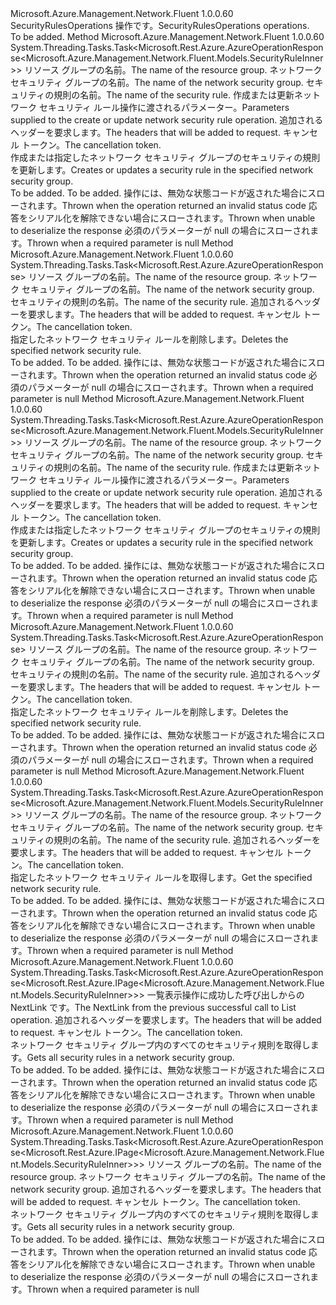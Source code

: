 <Type Name="ISecurityRulesOperations" FullName="Microsoft.Azure.Management.Network.Fluent.ISecurityRulesOperations">
  <TypeSignature Language="C#" Value="public interface ISecurityRulesOperations" />
  <TypeSignature Language="ILAsm" Value=".class public interface auto ansi abstract ISecurityRulesOperations" />
  <TypeSignature Language="DocId" Value="T:Microsoft.Azure.Management.Network.Fluent.ISecurityRulesOperations" />
  <TypeSignature Language="VB.NET" Value="Public Interface ISecurityRulesOperations" />
  <TypeSignature Language="F#" Value="type ISecurityRulesOperations = interface" />
  <AssemblyInfo>
    <AssemblyName>Microsoft.Azure.Management.Network.Fluent</AssemblyName>
    <AssemblyVersion>1.0.0.60</AssemblyVersion>
  </AssemblyInfo>
  <Interfaces />
  <Docs>
    <summary>
            <span data-ttu-id="8df6c-101">SecurityRulesOperations 操作です。</span><span class="sxs-lookup"><span data-stu-id="8df6c-101">SecurityRulesOperations operations.</span></span>
            </summary>
    <remarks>To be added.</remarks>
  </Docs>
  <Members>
    <Member MemberName="BeginCreateOrUpdateWithHttpMessagesAsync">
      <MemberSignature Language="C#" Value="public System.Threading.Tasks.Task&lt;Microsoft.Rest.Azure.AzureOperationResponse&lt;Microsoft.Azure.Management.Network.Fluent.Models.SecurityRuleInner&gt;&gt; BeginCreateOrUpdateWithHttpMessagesAsync (string resourceGroupName, string networkSecurityGroupName, string securityRuleName, Microsoft.Azure.Management.Network.Fluent.Models.SecurityRuleInner securityRuleParameters, System.Collections.Generic.Dictionary&lt;string,System.Collections.Generic.List&lt;string&gt;&gt; customHeaders = null, System.Threading.CancellationToken cancellationToken = null);" />
      <MemberSignature Language="ILAsm" Value=".method public hidebysig newslot virtual instance class System.Threading.Tasks.Task`1&lt;class Microsoft.Rest.Azure.AzureOperationResponse`1&lt;class Microsoft.Azure.Management.Network.Fluent.Models.SecurityRuleInner&gt;&gt; BeginCreateOrUpdateWithHttpMessagesAsync(string resourceGroupName, string networkSecurityGroupName, string securityRuleName, class Microsoft.Azure.Management.Network.Fluent.Models.SecurityRuleInner securityRuleParameters, class System.Collections.Generic.Dictionary`2&lt;string, class System.Collections.Generic.List`1&lt;string&gt;&gt; customHeaders, valuetype System.Threading.CancellationToken cancellationToken) cil managed" />
      <MemberSignature Language="DocId" Value="M:Microsoft.Azure.Management.Network.Fluent.ISecurityRulesOperations.BeginCreateOrUpdateWithHttpMessagesAsync(System.String,System.String,System.String,Microsoft.Azure.Management.Network.Fluent.Models.SecurityRuleInner,System.Collections.Generic.Dictionary{System.String,System.Collections.Generic.List{System.String}},System.Threading.CancellationToken)" />
      <MemberSignature Language="F#" Value="abstract member BeginCreateOrUpdateWithHttpMessagesAsync : string * string * string * Microsoft.Azure.Management.Network.Fluent.Models.SecurityRuleInner * System.Collections.Generic.Dictionary&lt;string, System.Collections.Generic.List&lt;string&gt;&gt; * System.Threading.CancellationToken -&gt; System.Threading.Tasks.Task&lt;Microsoft.Rest.Azure.AzureOperationResponse&lt;Microsoft.Azure.Management.Network.Fluent.Models.SecurityRuleInner&gt;&gt;" Usage="iSecurityRulesOperations.BeginCreateOrUpdateWithHttpMessagesAsync (resourceGroupName, networkSecurityGroupName, securityRuleName, securityRuleParameters, customHeaders, cancellationToken)" />
      <MemberType>Method</MemberType>
      <AssemblyInfo>
        <AssemblyName>Microsoft.Azure.Management.Network.Fluent</AssemblyName>
        <AssemblyVersion>1.0.0.60</AssemblyVersion>
      </AssemblyInfo>
      <ReturnValue>
        <ReturnType>System.Threading.Tasks.Task&lt;Microsoft.Rest.Azure.AzureOperationResponse&lt;Microsoft.Azure.Management.Network.Fluent.Models.SecurityRuleInner&gt;&gt;</ReturnType>
      </ReturnValue>
      <Parameters>
        <Parameter Name="resourceGroupName" Type="System.String" />
        <Parameter Name="networkSecurityGroupName" Type="System.String" />
        <Parameter Name="securityRuleName" Type="System.String" />
        <Parameter Name="securityRuleParameters" Type="Microsoft.Azure.Management.Network.Fluent.Models.SecurityRuleInner" />
        <Parameter Name="customHeaders" Type="System.Collections.Generic.Dictionary&lt;System.String,System.Collections.Generic.List&lt;System.String&gt;&gt;" />
        <Parameter Name="cancellationToken" Type="System.Threading.CancellationToken" />
      </Parameters>
      <Docs>
        <param name="resourceGroupName">
            <span data-ttu-id="8df6c-102">リソース グループの名前。</span><span class="sxs-lookup"><span data-stu-id="8df6c-102">The name of the resource group.</span></span>
            </param>
        <param name="networkSecurityGroupName">
            <span data-ttu-id="8df6c-103">ネットワーク セキュリティ グループの名前。</span><span class="sxs-lookup"><span data-stu-id="8df6c-103">The name of the network security group.</span></span>
            </param>
        <param name="securityRuleName">
            <span data-ttu-id="8df6c-104">セキュリティの規則の名前。</span><span class="sxs-lookup"><span data-stu-id="8df6c-104">The name of the security rule.</span></span>
            </param>
        <param name="securityRuleParameters">
            <span data-ttu-id="8df6c-105">作成または更新ネットワーク セキュリティ ルール操作に渡されるパラメーター。</span><span class="sxs-lookup"><span data-stu-id="8df6c-105">Parameters supplied to the create or update network security rule operation.</span></span>
            </param>
        <param name="customHeaders">
            <span data-ttu-id="8df6c-106">追加されるヘッダーを要求します。</span><span class="sxs-lookup"><span data-stu-id="8df6c-106">The headers that will be added to request.</span></span>
            </param>
        <param name="cancellationToken">
            <span data-ttu-id="8df6c-107">キャンセル トークン。</span><span class="sxs-lookup"><span data-stu-id="8df6c-107">The cancellation token.</span></span>
            </param>
        <summary>
            <span data-ttu-id="8df6c-108">作成または指定したネットワーク セキュリティ グループのセキュリティの規則を更新します。</span><span class="sxs-lookup"><span data-stu-id="8df6c-108">Creates or updates a security rule in the specified network security group.</span></span>
            </summary>
        <returns>To be added.</returns>
        <remarks>To be added.</remarks>
        <exception cref="T:Microsoft.Rest.Azure.CloudException">
            <span data-ttu-id="8df6c-109">操作には、無効な状態コードが返された場合にスローされます。</span><span class="sxs-lookup"><span data-stu-id="8df6c-109">Thrown when the operation returned an invalid status code</span></span>
            </exception>
        <exception cref="T:Microsoft.Rest.SerializationException">
            <span data-ttu-id="8df6c-110">応答をシリアル化を解除できない場合にスローされます。</span><span class="sxs-lookup"><span data-stu-id="8df6c-110">Thrown when unable to deserialize the response</span></span>
            </exception>
        <exception cref="T:Microsoft.Rest.ValidationException">
            <span data-ttu-id="8df6c-111">必須のパラメーターが null の場合にスローされます。</span><span class="sxs-lookup"><span data-stu-id="8df6c-111">Thrown when a required parameter is null</span></span>
            </exception>
      </Docs>
    </Member>
    <Member MemberName="BeginDeleteWithHttpMessagesAsync">
      <MemberSignature Language="C#" Value="public System.Threading.Tasks.Task&lt;Microsoft.Rest.Azure.AzureOperationResponse&gt; BeginDeleteWithHttpMessagesAsync (string resourceGroupName, string networkSecurityGroupName, string securityRuleName, System.Collections.Generic.Dictionary&lt;string,System.Collections.Generic.List&lt;string&gt;&gt; customHeaders = null, System.Threading.CancellationToken cancellationToken = null);" />
      <MemberSignature Language="ILAsm" Value=".method public hidebysig newslot virtual instance class System.Threading.Tasks.Task`1&lt;class Microsoft.Rest.Azure.AzureOperationResponse&gt; BeginDeleteWithHttpMessagesAsync(string resourceGroupName, string networkSecurityGroupName, string securityRuleName, class System.Collections.Generic.Dictionary`2&lt;string, class System.Collections.Generic.List`1&lt;string&gt;&gt; customHeaders, valuetype System.Threading.CancellationToken cancellationToken) cil managed" />
      <MemberSignature Language="DocId" Value="M:Microsoft.Azure.Management.Network.Fluent.ISecurityRulesOperations.BeginDeleteWithHttpMessagesAsync(System.String,System.String,System.String,System.Collections.Generic.Dictionary{System.String,System.Collections.Generic.List{System.String}},System.Threading.CancellationToken)" />
      <MemberSignature Language="F#" Value="abstract member BeginDeleteWithHttpMessagesAsync : string * string * string * System.Collections.Generic.Dictionary&lt;string, System.Collections.Generic.List&lt;string&gt;&gt; * System.Threading.CancellationToken -&gt; System.Threading.Tasks.Task&lt;Microsoft.Rest.Azure.AzureOperationResponse&gt;" Usage="iSecurityRulesOperations.BeginDeleteWithHttpMessagesAsync (resourceGroupName, networkSecurityGroupName, securityRuleName, customHeaders, cancellationToken)" />
      <MemberType>Method</MemberType>
      <AssemblyInfo>
        <AssemblyName>Microsoft.Azure.Management.Network.Fluent</AssemblyName>
        <AssemblyVersion>1.0.0.60</AssemblyVersion>
      </AssemblyInfo>
      <ReturnValue>
        <ReturnType>System.Threading.Tasks.Task&lt;Microsoft.Rest.Azure.AzureOperationResponse&gt;</ReturnType>
      </ReturnValue>
      <Parameters>
        <Parameter Name="resourceGroupName" Type="System.String" />
        <Parameter Name="networkSecurityGroupName" Type="System.String" />
        <Parameter Name="securityRuleName" Type="System.String" />
        <Parameter Name="customHeaders" Type="System.Collections.Generic.Dictionary&lt;System.String,System.Collections.Generic.List&lt;System.String&gt;&gt;" />
        <Parameter Name="cancellationToken" Type="System.Threading.CancellationToken" />
      </Parameters>
      <Docs>
        <param name="resourceGroupName">
            <span data-ttu-id="8df6c-112">リソース グループの名前。</span><span class="sxs-lookup"><span data-stu-id="8df6c-112">The name of the resource group.</span></span>
            </param>
        <param name="networkSecurityGroupName">
            <span data-ttu-id="8df6c-113">ネットワーク セキュリティ グループの名前。</span><span class="sxs-lookup"><span data-stu-id="8df6c-113">The name of the network security group.</span></span>
            </param>
        <param name="securityRuleName">
            <span data-ttu-id="8df6c-114">セキュリティの規則の名前。</span><span class="sxs-lookup"><span data-stu-id="8df6c-114">The name of the security rule.</span></span>
            </param>
        <param name="customHeaders">
            <span data-ttu-id="8df6c-115">追加されるヘッダーを要求します。</span><span class="sxs-lookup"><span data-stu-id="8df6c-115">The headers that will be added to request.</span></span>
            </param>
        <param name="cancellationToken">
            <span data-ttu-id="8df6c-116">キャンセル トークン。</span><span class="sxs-lookup"><span data-stu-id="8df6c-116">The cancellation token.</span></span>
            </param>
        <summary>
            <span data-ttu-id="8df6c-117">指定したネットワーク セキュリティ ルールを削除します。</span><span class="sxs-lookup"><span data-stu-id="8df6c-117">Deletes the specified network security rule.</span></span>
            </summary>
        <returns>To be added.</returns>
        <remarks>To be added.</remarks>
        <exception cref="T:Microsoft.Rest.Azure.CloudException">
            <span data-ttu-id="8df6c-118">操作には、無効な状態コードが返された場合にスローされます。</span><span class="sxs-lookup"><span data-stu-id="8df6c-118">Thrown when the operation returned an invalid status code</span></span>
            </exception>
        <exception cref="T:Microsoft.Rest.ValidationException">
            <span data-ttu-id="8df6c-119">必須のパラメーターが null の場合にスローされます。</span><span class="sxs-lookup"><span data-stu-id="8df6c-119">Thrown when a required parameter is null</span></span>
            </exception>
      </Docs>
    </Member>
    <Member MemberName="CreateOrUpdateWithHttpMessagesAsync">
      <MemberSignature Language="C#" Value="public System.Threading.Tasks.Task&lt;Microsoft.Rest.Azure.AzureOperationResponse&lt;Microsoft.Azure.Management.Network.Fluent.Models.SecurityRuleInner&gt;&gt; CreateOrUpdateWithHttpMessagesAsync (string resourceGroupName, string networkSecurityGroupName, string securityRuleName, Microsoft.Azure.Management.Network.Fluent.Models.SecurityRuleInner securityRuleParameters, System.Collections.Generic.Dictionary&lt;string,System.Collections.Generic.List&lt;string&gt;&gt; customHeaders = null, System.Threading.CancellationToken cancellationToken = null);" />
      <MemberSignature Language="ILAsm" Value=".method public hidebysig newslot virtual instance class System.Threading.Tasks.Task`1&lt;class Microsoft.Rest.Azure.AzureOperationResponse`1&lt;class Microsoft.Azure.Management.Network.Fluent.Models.SecurityRuleInner&gt;&gt; CreateOrUpdateWithHttpMessagesAsync(string resourceGroupName, string networkSecurityGroupName, string securityRuleName, class Microsoft.Azure.Management.Network.Fluent.Models.SecurityRuleInner securityRuleParameters, class System.Collections.Generic.Dictionary`2&lt;string, class System.Collections.Generic.List`1&lt;string&gt;&gt; customHeaders, valuetype System.Threading.CancellationToken cancellationToken) cil managed" />
      <MemberSignature Language="DocId" Value="M:Microsoft.Azure.Management.Network.Fluent.ISecurityRulesOperations.CreateOrUpdateWithHttpMessagesAsync(System.String,System.String,System.String,Microsoft.Azure.Management.Network.Fluent.Models.SecurityRuleInner,System.Collections.Generic.Dictionary{System.String,System.Collections.Generic.List{System.String}},System.Threading.CancellationToken)" />
      <MemberSignature Language="F#" Value="abstract member CreateOrUpdateWithHttpMessagesAsync : string * string * string * Microsoft.Azure.Management.Network.Fluent.Models.SecurityRuleInner * System.Collections.Generic.Dictionary&lt;string, System.Collections.Generic.List&lt;string&gt;&gt; * System.Threading.CancellationToken -&gt; System.Threading.Tasks.Task&lt;Microsoft.Rest.Azure.AzureOperationResponse&lt;Microsoft.Azure.Management.Network.Fluent.Models.SecurityRuleInner&gt;&gt;" Usage="iSecurityRulesOperations.CreateOrUpdateWithHttpMessagesAsync (resourceGroupName, networkSecurityGroupName, securityRuleName, securityRuleParameters, customHeaders, cancellationToken)" />
      <MemberType>Method</MemberType>
      <AssemblyInfo>
        <AssemblyName>Microsoft.Azure.Management.Network.Fluent</AssemblyName>
        <AssemblyVersion>1.0.0.60</AssemblyVersion>
      </AssemblyInfo>
      <ReturnValue>
        <ReturnType>System.Threading.Tasks.Task&lt;Microsoft.Rest.Azure.AzureOperationResponse&lt;Microsoft.Azure.Management.Network.Fluent.Models.SecurityRuleInner&gt;&gt;</ReturnType>
      </ReturnValue>
      <Parameters>
        <Parameter Name="resourceGroupName" Type="System.String" />
        <Parameter Name="networkSecurityGroupName" Type="System.String" />
        <Parameter Name="securityRuleName" Type="System.String" />
        <Parameter Name="securityRuleParameters" Type="Microsoft.Azure.Management.Network.Fluent.Models.SecurityRuleInner" />
        <Parameter Name="customHeaders" Type="System.Collections.Generic.Dictionary&lt;System.String,System.Collections.Generic.List&lt;System.String&gt;&gt;" />
        <Parameter Name="cancellationToken" Type="System.Threading.CancellationToken" />
      </Parameters>
      <Docs>
        <param name="resourceGroupName">
            <span data-ttu-id="8df6c-120">リソース グループの名前。</span><span class="sxs-lookup"><span data-stu-id="8df6c-120">The name of the resource group.</span></span>
            </param>
        <param name="networkSecurityGroupName">
            <span data-ttu-id="8df6c-121">ネットワーク セキュリティ グループの名前。</span><span class="sxs-lookup"><span data-stu-id="8df6c-121">The name of the network security group.</span></span>
            </param>
        <param name="securityRuleName">
            <span data-ttu-id="8df6c-122">セキュリティの規則の名前。</span><span class="sxs-lookup"><span data-stu-id="8df6c-122">The name of the security rule.</span></span>
            </param>
        <param name="securityRuleParameters">
            <span data-ttu-id="8df6c-123">作成または更新ネットワーク セキュリティ ルール操作に渡されるパラメーター。</span><span class="sxs-lookup"><span data-stu-id="8df6c-123">Parameters supplied to the create or update network security rule operation.</span></span>
            </param>
        <param name="customHeaders">
            <span data-ttu-id="8df6c-124">追加されるヘッダーを要求します。</span><span class="sxs-lookup"><span data-stu-id="8df6c-124">The headers that will be added to request.</span></span>
            </param>
        <param name="cancellationToken">
            <span data-ttu-id="8df6c-125">キャンセル トークン。</span><span class="sxs-lookup"><span data-stu-id="8df6c-125">The cancellation token.</span></span>
            </param>
        <summary>
            <span data-ttu-id="8df6c-126">作成または指定したネットワーク セキュリティ グループのセキュリティの規則を更新します。</span><span class="sxs-lookup"><span data-stu-id="8df6c-126">Creates or updates a security rule in the specified network security group.</span></span>
            </summary>
        <returns>To be added.</returns>
        <remarks>To be added.</remarks>
        <exception cref="T:Microsoft.Rest.Azure.CloudException">
            <span data-ttu-id="8df6c-127">操作には、無効な状態コードが返された場合にスローされます。</span><span class="sxs-lookup"><span data-stu-id="8df6c-127">Thrown when the operation returned an invalid status code</span></span>
            </exception>
        <exception cref="T:Microsoft.Rest.SerializationException">
            <span data-ttu-id="8df6c-128">応答をシリアル化を解除できない場合にスローされます。</span><span class="sxs-lookup"><span data-stu-id="8df6c-128">Thrown when unable to deserialize the response</span></span>
            </exception>
        <exception cref="T:Microsoft.Rest.ValidationException">
            <span data-ttu-id="8df6c-129">必須のパラメーターが null の場合にスローされます。</span><span class="sxs-lookup"><span data-stu-id="8df6c-129">Thrown when a required parameter is null</span></span>
            </exception>
      </Docs>
    </Member>
    <Member MemberName="DeleteWithHttpMessagesAsync">
      <MemberSignature Language="C#" Value="public System.Threading.Tasks.Task&lt;Microsoft.Rest.Azure.AzureOperationResponse&gt; DeleteWithHttpMessagesAsync (string resourceGroupName, string networkSecurityGroupName, string securityRuleName, System.Collections.Generic.Dictionary&lt;string,System.Collections.Generic.List&lt;string&gt;&gt; customHeaders = null, System.Threading.CancellationToken cancellationToken = null);" />
      <MemberSignature Language="ILAsm" Value=".method public hidebysig newslot virtual instance class System.Threading.Tasks.Task`1&lt;class Microsoft.Rest.Azure.AzureOperationResponse&gt; DeleteWithHttpMessagesAsync(string resourceGroupName, string networkSecurityGroupName, string securityRuleName, class System.Collections.Generic.Dictionary`2&lt;string, class System.Collections.Generic.List`1&lt;string&gt;&gt; customHeaders, valuetype System.Threading.CancellationToken cancellationToken) cil managed" />
      <MemberSignature Language="DocId" Value="M:Microsoft.Azure.Management.Network.Fluent.ISecurityRulesOperations.DeleteWithHttpMessagesAsync(System.String,System.String,System.String,System.Collections.Generic.Dictionary{System.String,System.Collections.Generic.List{System.String}},System.Threading.CancellationToken)" />
      <MemberSignature Language="F#" Value="abstract member DeleteWithHttpMessagesAsync : string * string * string * System.Collections.Generic.Dictionary&lt;string, System.Collections.Generic.List&lt;string&gt;&gt; * System.Threading.CancellationToken -&gt; System.Threading.Tasks.Task&lt;Microsoft.Rest.Azure.AzureOperationResponse&gt;" Usage="iSecurityRulesOperations.DeleteWithHttpMessagesAsync (resourceGroupName, networkSecurityGroupName, securityRuleName, customHeaders, cancellationToken)" />
      <MemberType>Method</MemberType>
      <AssemblyInfo>
        <AssemblyName>Microsoft.Azure.Management.Network.Fluent</AssemblyName>
        <AssemblyVersion>1.0.0.60</AssemblyVersion>
      </AssemblyInfo>
      <ReturnValue>
        <ReturnType>System.Threading.Tasks.Task&lt;Microsoft.Rest.Azure.AzureOperationResponse&gt;</ReturnType>
      </ReturnValue>
      <Parameters>
        <Parameter Name="resourceGroupName" Type="System.String" />
        <Parameter Name="networkSecurityGroupName" Type="System.String" />
        <Parameter Name="securityRuleName" Type="System.String" />
        <Parameter Name="customHeaders" Type="System.Collections.Generic.Dictionary&lt;System.String,System.Collections.Generic.List&lt;System.String&gt;&gt;" />
        <Parameter Name="cancellationToken" Type="System.Threading.CancellationToken" />
      </Parameters>
      <Docs>
        <param name="resourceGroupName">
            <span data-ttu-id="8df6c-130">リソース グループの名前。</span><span class="sxs-lookup"><span data-stu-id="8df6c-130">The name of the resource group.</span></span>
            </param>
        <param name="networkSecurityGroupName">
            <span data-ttu-id="8df6c-131">ネットワーク セキュリティ グループの名前。</span><span class="sxs-lookup"><span data-stu-id="8df6c-131">The name of the network security group.</span></span>
            </param>
        <param name="securityRuleName">
            <span data-ttu-id="8df6c-132">セキュリティの規則の名前。</span><span class="sxs-lookup"><span data-stu-id="8df6c-132">The name of the security rule.</span></span>
            </param>
        <param name="customHeaders">
            <span data-ttu-id="8df6c-133">追加されるヘッダーを要求します。</span><span class="sxs-lookup"><span data-stu-id="8df6c-133">The headers that will be added to request.</span></span>
            </param>
        <param name="cancellationToken">
            <span data-ttu-id="8df6c-134">キャンセル トークン。</span><span class="sxs-lookup"><span data-stu-id="8df6c-134">The cancellation token.</span></span>
            </param>
        <summary>
            <span data-ttu-id="8df6c-135">指定したネットワーク セキュリティ ルールを削除します。</span><span class="sxs-lookup"><span data-stu-id="8df6c-135">Deletes the specified network security rule.</span></span>
            </summary>
        <returns>To be added.</returns>
        <remarks>To be added.</remarks>
        <exception cref="T:Microsoft.Rest.Azure.CloudException">
            <span data-ttu-id="8df6c-136">操作には、無効な状態コードが返された場合にスローされます。</span><span class="sxs-lookup"><span data-stu-id="8df6c-136">Thrown when the operation returned an invalid status code</span></span>
            </exception>
        <exception cref="T:Microsoft.Rest.ValidationException">
            <span data-ttu-id="8df6c-137">必須のパラメーターが null の場合にスローされます。</span><span class="sxs-lookup"><span data-stu-id="8df6c-137">Thrown when a required parameter is null</span></span>
            </exception>
      </Docs>
    </Member>
    <Member MemberName="GetWithHttpMessagesAsync">
      <MemberSignature Language="C#" Value="public System.Threading.Tasks.Task&lt;Microsoft.Rest.Azure.AzureOperationResponse&lt;Microsoft.Azure.Management.Network.Fluent.Models.SecurityRuleInner&gt;&gt; GetWithHttpMessagesAsync (string resourceGroupName, string networkSecurityGroupName, string securityRuleName, System.Collections.Generic.Dictionary&lt;string,System.Collections.Generic.List&lt;string&gt;&gt; customHeaders = null, System.Threading.CancellationToken cancellationToken = null);" />
      <MemberSignature Language="ILAsm" Value=".method public hidebysig newslot virtual instance class System.Threading.Tasks.Task`1&lt;class Microsoft.Rest.Azure.AzureOperationResponse`1&lt;class Microsoft.Azure.Management.Network.Fluent.Models.SecurityRuleInner&gt;&gt; GetWithHttpMessagesAsync(string resourceGroupName, string networkSecurityGroupName, string securityRuleName, class System.Collections.Generic.Dictionary`2&lt;string, class System.Collections.Generic.List`1&lt;string&gt;&gt; customHeaders, valuetype System.Threading.CancellationToken cancellationToken) cil managed" />
      <MemberSignature Language="DocId" Value="M:Microsoft.Azure.Management.Network.Fluent.ISecurityRulesOperations.GetWithHttpMessagesAsync(System.String,System.String,System.String,System.Collections.Generic.Dictionary{System.String,System.Collections.Generic.List{System.String}},System.Threading.CancellationToken)" />
      <MemberSignature Language="F#" Value="abstract member GetWithHttpMessagesAsync : string * string * string * System.Collections.Generic.Dictionary&lt;string, System.Collections.Generic.List&lt;string&gt;&gt; * System.Threading.CancellationToken -&gt; System.Threading.Tasks.Task&lt;Microsoft.Rest.Azure.AzureOperationResponse&lt;Microsoft.Azure.Management.Network.Fluent.Models.SecurityRuleInner&gt;&gt;" Usage="iSecurityRulesOperations.GetWithHttpMessagesAsync (resourceGroupName, networkSecurityGroupName, securityRuleName, customHeaders, cancellationToken)" />
      <MemberType>Method</MemberType>
      <AssemblyInfo>
        <AssemblyName>Microsoft.Azure.Management.Network.Fluent</AssemblyName>
        <AssemblyVersion>1.0.0.60</AssemblyVersion>
      </AssemblyInfo>
      <ReturnValue>
        <ReturnType>System.Threading.Tasks.Task&lt;Microsoft.Rest.Azure.AzureOperationResponse&lt;Microsoft.Azure.Management.Network.Fluent.Models.SecurityRuleInner&gt;&gt;</ReturnType>
      </ReturnValue>
      <Parameters>
        <Parameter Name="resourceGroupName" Type="System.String" />
        <Parameter Name="networkSecurityGroupName" Type="System.String" />
        <Parameter Name="securityRuleName" Type="System.String" />
        <Parameter Name="customHeaders" Type="System.Collections.Generic.Dictionary&lt;System.String,System.Collections.Generic.List&lt;System.String&gt;&gt;" />
        <Parameter Name="cancellationToken" Type="System.Threading.CancellationToken" />
      </Parameters>
      <Docs>
        <param name="resourceGroupName">
            <span data-ttu-id="8df6c-138">リソース グループの名前。</span><span class="sxs-lookup"><span data-stu-id="8df6c-138">The name of the resource group.</span></span>
            </param>
        <param name="networkSecurityGroupName">
            <span data-ttu-id="8df6c-139">ネットワーク セキュリティ グループの名前。</span><span class="sxs-lookup"><span data-stu-id="8df6c-139">The name of the network security group.</span></span>
            </param>
        <param name="securityRuleName">
            <span data-ttu-id="8df6c-140">セキュリティの規則の名前。</span><span class="sxs-lookup"><span data-stu-id="8df6c-140">The name of the security rule.</span></span>
            </param>
        <param name="customHeaders">
            <span data-ttu-id="8df6c-141">追加されるヘッダーを要求します。</span><span class="sxs-lookup"><span data-stu-id="8df6c-141">The headers that will be added to request.</span></span>
            </param>
        <param name="cancellationToken">
            <span data-ttu-id="8df6c-142">キャンセル トークン。</span><span class="sxs-lookup"><span data-stu-id="8df6c-142">The cancellation token.</span></span>
            </param>
        <summary>
            <span data-ttu-id="8df6c-143">指定したネットワーク セキュリティ ルールを取得します。</span><span class="sxs-lookup"><span data-stu-id="8df6c-143">Get the specified network security rule.</span></span>
            </summary>
        <returns>To be added.</returns>
        <remarks>To be added.</remarks>
        <exception cref="T:Microsoft.Rest.Azure.CloudException">
            <span data-ttu-id="8df6c-144">操作には、無効な状態コードが返された場合にスローされます。</span><span class="sxs-lookup"><span data-stu-id="8df6c-144">Thrown when the operation returned an invalid status code</span></span>
            </exception>
        <exception cref="T:Microsoft.Rest.SerializationException">
            <span data-ttu-id="8df6c-145">応答をシリアル化を解除できない場合にスローされます。</span><span class="sxs-lookup"><span data-stu-id="8df6c-145">Thrown when unable to deserialize the response</span></span>
            </exception>
        <exception cref="T:Microsoft.Rest.ValidationException">
            <span data-ttu-id="8df6c-146">必須のパラメーターが null の場合にスローされます。</span><span class="sxs-lookup"><span data-stu-id="8df6c-146">Thrown when a required parameter is null</span></span>
            </exception>
      </Docs>
    </Member>
    <Member MemberName="ListNextWithHttpMessagesAsync">
      <MemberSignature Language="C#" Value="public System.Threading.Tasks.Task&lt;Microsoft.Rest.Azure.AzureOperationResponse&lt;Microsoft.Rest.Azure.IPage&lt;Microsoft.Azure.Management.Network.Fluent.Models.SecurityRuleInner&gt;&gt;&gt; ListNextWithHttpMessagesAsync (string nextPageLink, System.Collections.Generic.Dictionary&lt;string,System.Collections.Generic.List&lt;string&gt;&gt; customHeaders = null, System.Threading.CancellationToken cancellationToken = null);" />
      <MemberSignature Language="ILAsm" Value=".method public hidebysig newslot virtual instance class System.Threading.Tasks.Task`1&lt;class Microsoft.Rest.Azure.AzureOperationResponse`1&lt;class Microsoft.Rest.Azure.IPage`1&lt;class Microsoft.Azure.Management.Network.Fluent.Models.SecurityRuleInner&gt;&gt;&gt; ListNextWithHttpMessagesAsync(string nextPageLink, class System.Collections.Generic.Dictionary`2&lt;string, class System.Collections.Generic.List`1&lt;string&gt;&gt; customHeaders, valuetype System.Threading.CancellationToken cancellationToken) cil managed" />
      <MemberSignature Language="DocId" Value="M:Microsoft.Azure.Management.Network.Fluent.ISecurityRulesOperations.ListNextWithHttpMessagesAsync(System.String,System.Collections.Generic.Dictionary{System.String,System.Collections.Generic.List{System.String}},System.Threading.CancellationToken)" />
      <MemberSignature Language="F#" Value="abstract member ListNextWithHttpMessagesAsync : string * System.Collections.Generic.Dictionary&lt;string, System.Collections.Generic.List&lt;string&gt;&gt; * System.Threading.CancellationToken -&gt; System.Threading.Tasks.Task&lt;Microsoft.Rest.Azure.AzureOperationResponse&lt;Microsoft.Rest.Azure.IPage&lt;Microsoft.Azure.Management.Network.Fluent.Models.SecurityRuleInner&gt;&gt;&gt;" Usage="iSecurityRulesOperations.ListNextWithHttpMessagesAsync (nextPageLink, customHeaders, cancellationToken)" />
      <MemberType>Method</MemberType>
      <AssemblyInfo>
        <AssemblyName>Microsoft.Azure.Management.Network.Fluent</AssemblyName>
        <AssemblyVersion>1.0.0.60</AssemblyVersion>
      </AssemblyInfo>
      <ReturnValue>
        <ReturnType>System.Threading.Tasks.Task&lt;Microsoft.Rest.Azure.AzureOperationResponse&lt;Microsoft.Rest.Azure.IPage&lt;Microsoft.Azure.Management.Network.Fluent.Models.SecurityRuleInner&gt;&gt;&gt;</ReturnType>
      </ReturnValue>
      <Parameters>
        <Parameter Name="nextPageLink" Type="System.String" />
        <Parameter Name="customHeaders" Type="System.Collections.Generic.Dictionary&lt;System.String,System.Collections.Generic.List&lt;System.String&gt;&gt;" />
        <Parameter Name="cancellationToken" Type="System.Threading.CancellationToken" />
      </Parameters>
      <Docs>
        <param name="nextPageLink">
            <span data-ttu-id="8df6c-147">一覧表示操作に成功した呼び出しからの NextLink です。</span><span class="sxs-lookup"><span data-stu-id="8df6c-147">The NextLink from the previous successful call to List operation.</span></span>
            </param>
        <param name="customHeaders">
            <span data-ttu-id="8df6c-148">追加されるヘッダーを要求します。</span><span class="sxs-lookup"><span data-stu-id="8df6c-148">The headers that will be added to request.</span></span>
            </param>
        <param name="cancellationToken">
            <span data-ttu-id="8df6c-149">キャンセル トークン。</span><span class="sxs-lookup"><span data-stu-id="8df6c-149">The cancellation token.</span></span>
            </param>
        <summary>
            <span data-ttu-id="8df6c-150">ネットワーク セキュリティ グループ内のすべてのセキュリティ規則を取得します。</span><span class="sxs-lookup"><span data-stu-id="8df6c-150">Gets all security rules in a network security group.</span></span>
            </summary>
        <returns>To be added.</returns>
        <remarks>To be added.</remarks>
        <exception cref="T:Microsoft.Rest.Azure.CloudException">
            <span data-ttu-id="8df6c-151">操作には、無効な状態コードが返された場合にスローされます。</span><span class="sxs-lookup"><span data-stu-id="8df6c-151">Thrown when the operation returned an invalid status code</span></span>
            </exception>
        <exception cref="T:Microsoft.Rest.SerializationException">
            <span data-ttu-id="8df6c-152">応答をシリアル化を解除できない場合にスローされます。</span><span class="sxs-lookup"><span data-stu-id="8df6c-152">Thrown when unable to deserialize the response</span></span>
            </exception>
        <exception cref="T:Microsoft.Rest.ValidationException">
            <span data-ttu-id="8df6c-153">必須のパラメーターが null の場合にスローされます。</span><span class="sxs-lookup"><span data-stu-id="8df6c-153">Thrown when a required parameter is null</span></span>
            </exception>
      </Docs>
    </Member>
    <Member MemberName="ListWithHttpMessagesAsync">
      <MemberSignature Language="C#" Value="public System.Threading.Tasks.Task&lt;Microsoft.Rest.Azure.AzureOperationResponse&lt;Microsoft.Rest.Azure.IPage&lt;Microsoft.Azure.Management.Network.Fluent.Models.SecurityRuleInner&gt;&gt;&gt; ListWithHttpMessagesAsync (string resourceGroupName, string networkSecurityGroupName, System.Collections.Generic.Dictionary&lt;string,System.Collections.Generic.List&lt;string&gt;&gt; customHeaders = null, System.Threading.CancellationToken cancellationToken = null);" />
      <MemberSignature Language="ILAsm" Value=".method public hidebysig newslot virtual instance class System.Threading.Tasks.Task`1&lt;class Microsoft.Rest.Azure.AzureOperationResponse`1&lt;class Microsoft.Rest.Azure.IPage`1&lt;class Microsoft.Azure.Management.Network.Fluent.Models.SecurityRuleInner&gt;&gt;&gt; ListWithHttpMessagesAsync(string resourceGroupName, string networkSecurityGroupName, class System.Collections.Generic.Dictionary`2&lt;string, class System.Collections.Generic.List`1&lt;string&gt;&gt; customHeaders, valuetype System.Threading.CancellationToken cancellationToken) cil managed" />
      <MemberSignature Language="DocId" Value="M:Microsoft.Azure.Management.Network.Fluent.ISecurityRulesOperations.ListWithHttpMessagesAsync(System.String,System.String,System.Collections.Generic.Dictionary{System.String,System.Collections.Generic.List{System.String}},System.Threading.CancellationToken)" />
      <MemberSignature Language="F#" Value="abstract member ListWithHttpMessagesAsync : string * string * System.Collections.Generic.Dictionary&lt;string, System.Collections.Generic.List&lt;string&gt;&gt; * System.Threading.CancellationToken -&gt; System.Threading.Tasks.Task&lt;Microsoft.Rest.Azure.AzureOperationResponse&lt;Microsoft.Rest.Azure.IPage&lt;Microsoft.Azure.Management.Network.Fluent.Models.SecurityRuleInner&gt;&gt;&gt;" Usage="iSecurityRulesOperations.ListWithHttpMessagesAsync (resourceGroupName, networkSecurityGroupName, customHeaders, cancellationToken)" />
      <MemberType>Method</MemberType>
      <AssemblyInfo>
        <AssemblyName>Microsoft.Azure.Management.Network.Fluent</AssemblyName>
        <AssemblyVersion>1.0.0.60</AssemblyVersion>
      </AssemblyInfo>
      <ReturnValue>
        <ReturnType>System.Threading.Tasks.Task&lt;Microsoft.Rest.Azure.AzureOperationResponse&lt;Microsoft.Rest.Azure.IPage&lt;Microsoft.Azure.Management.Network.Fluent.Models.SecurityRuleInner&gt;&gt;&gt;</ReturnType>
      </ReturnValue>
      <Parameters>
        <Parameter Name="resourceGroupName" Type="System.String" />
        <Parameter Name="networkSecurityGroupName" Type="System.String" />
        <Parameter Name="customHeaders" Type="System.Collections.Generic.Dictionary&lt;System.String,System.Collections.Generic.List&lt;System.String&gt;&gt;" />
        <Parameter Name="cancellationToken" Type="System.Threading.CancellationToken" />
      </Parameters>
      <Docs>
        <param name="resourceGroupName">
            <span data-ttu-id="8df6c-154">リソース グループの名前。</span><span class="sxs-lookup"><span data-stu-id="8df6c-154">The name of the resource group.</span></span>
            </param>
        <param name="networkSecurityGroupName">
            <span data-ttu-id="8df6c-155">ネットワーク セキュリティ グループの名前。</span><span class="sxs-lookup"><span data-stu-id="8df6c-155">The name of the network security group.</span></span>
            </param>
        <param name="customHeaders">
            <span data-ttu-id="8df6c-156">追加されるヘッダーを要求します。</span><span class="sxs-lookup"><span data-stu-id="8df6c-156">The headers that will be added to request.</span></span>
            </param>
        <param name="cancellationToken">
            <span data-ttu-id="8df6c-157">キャンセル トークン。</span><span class="sxs-lookup"><span data-stu-id="8df6c-157">The cancellation token.</span></span>
            </param>
        <summary>
            <span data-ttu-id="8df6c-158">ネットワーク セキュリティ グループ内のすべてのセキュリティ規則を取得します。</span><span class="sxs-lookup"><span data-stu-id="8df6c-158">Gets all security rules in a network security group.</span></span>
            </summary>
        <returns>To be added.</returns>
        <remarks>To be added.</remarks>
        <exception cref="T:Microsoft.Rest.Azure.CloudException">
            <span data-ttu-id="8df6c-159">操作には、無効な状態コードが返された場合にスローされます。</span><span class="sxs-lookup"><span data-stu-id="8df6c-159">Thrown when the operation returned an invalid status code</span></span>
            </exception>
        <exception cref="T:Microsoft.Rest.SerializationException">
            <span data-ttu-id="8df6c-160">応答をシリアル化を解除できない場合にスローされます。</span><span class="sxs-lookup"><span data-stu-id="8df6c-160">Thrown when unable to deserialize the response</span></span>
            </exception>
        <exception cref="T:Microsoft.Rest.ValidationException">
            <span data-ttu-id="8df6c-161">必須のパラメーターが null の場合にスローされます。</span><span class="sxs-lookup"><span data-stu-id="8df6c-161">Thrown when a required parameter is null</span></span>
            </exception>
      </Docs>
    </Member>
  </Members>
</Type>